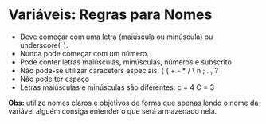 # **Variáveis: Regras para Nomes**

* Deve começar com uma letra (maiúscula ou minúscula) ou underscore(_).
* Nunca pode começar com um número.
* Pode conter letras maiúsculas, minúsculas, números e subscrito
* Não pode-se utilizar caraceters especiais:  { ( + -  * / \ n ; . , ?
* Não pode ter espaço
* Letras maiúsculas e minúsculas são diferentes: c = 4 C = 3

**Obs:** utilize nomes claros e objetivos de forma que apenas lendo o nome da variável alguém consiga entender o que será armazenado nela.


